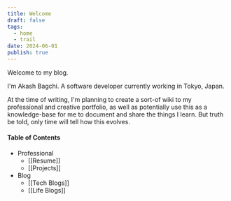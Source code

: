 ```yaml
---
title: Welcome
draft: false
tags:
  - home
  - trail
date: 2024-06-01
publish: true
---
```


Welcome to my blog.

I'm Akash Bagchi. A software developer currently working in Tokyo, Japan.

At the time of writing, I'm planning to create a sort-of wiki to my professional and creative portfolio, as well as potentially use this as a knowledge-base for me to document and share the things I learn. But truth be told, only time will tell how this evolves.

#### Table of Contents
- Professional
	- [[Resume]]
	- [[Projects]]
- Blog
	- [[Tech Blogs]]
	- [[Life Blogs]]